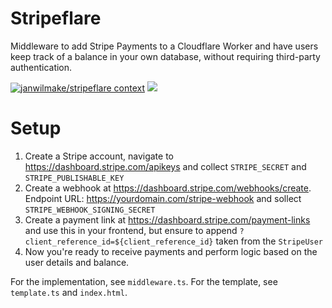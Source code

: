 # Stripeflare

Middleware to add Stripe Payments to a Cloudflare Worker and have users keep track of a balance in your own database, without requiring third-party authentication.

[![janwilmake/stripeflare context](https://badge.forgithub.com/janwilmake/stripeflare)](https://uithub.com/janwilmake/stripeflare) [![](https://badge.xymake.com/janwilmake/status/1912873192160375230)](https://xymake.com/janwilmake/status/1912873192160375230)

# Setup

1. Create a Stripe account, navigate to https://dashboard.stripe.com/apikeys and collect `STRIPE_SECRET` and `STRIPE_PUBLISHABLE_KEY`
2. Create a webhook at https://dashboard.stripe.com/webhooks/create. Endpoint URL: https://yourdomain.com/stripe-webhook and sollect `STRIPE_WEBHOOK_SIGNING_SECRET`
3. Create a payment link at https://dashboard.stripe.com/payment-links and use this in your frontend, but ensure to append `?client_reference_id=${client_reference_id}` taken from the `StripeUser`
4. Now you're ready to receive payments and perform logic based on the user details and balance.

For the implementation, see `middleware.ts`. For the template, see `template.ts` and `index.html`.
